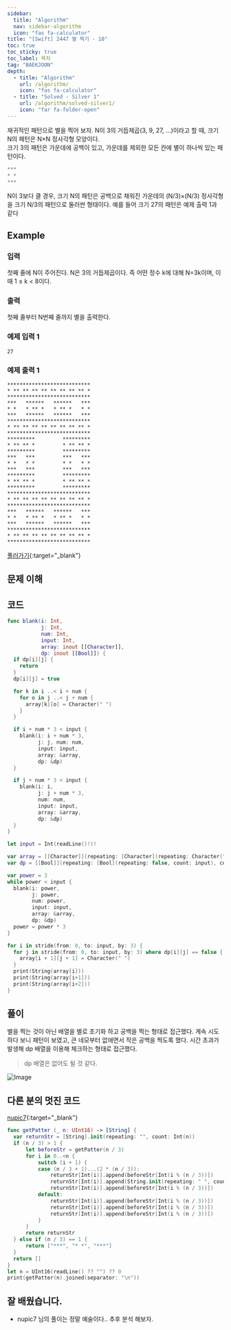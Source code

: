 ```yaml
---
sidebar:
  title: "Algorithm"
  nav: sidebar-algorithm
  icon: "fas fa-calculator"
title: "[Swift] 2447 별 찍기 - 10"
toc: true
toc_sticky: true
toc_label: 목차
tag: "BAEKJOON"
depth:
  - title: "Algorithm"
    url: /algorithm/
    icon: "fas fa-calculator"
  - title: "Solved - Silver 1"
    url: /algorithm/solved-silver1/
    icon: "far fa-folder-open"
---
```

재귀적인 패턴으로 별을 찍어 보자. N이 3의 거듭제곱(3, 9, 27, ...)이라고 할 때, 크기 N의 패턴은 N×N 정사각형 모양이다.  
크기 3의 패턴은 가운데에 공백이 있고, 가운데를 제외한 모든 칸에 별이 하나씩 있는 패턴이다.
```swift
***
* *
***
```
N이 3보다 클 경우, 크기 N의 패턴은 공백으로 채워진 가운데의 (N/3)×(N/3) 정사각형을 크기 N/3의 패턴으로 둘러싼 형태이다. 예를 들어 크기 27의 패턴은 예제 출력 1과 같다

## Example
### 입력
첫째 줄에 N이 주어진다. N은 3의 거듭제곱이다. 즉 어떤 정수 k에 대해 N=3k이며, 이때 1 ≤ k < 8이다.

### 출력
첫째 줄부터 N번째 줄까지 별을 출력한다.

### 예제 입력 1
```
27
```
### 예제 출력 1
```
***************************
* ** ** ** ** ** ** ** ** *
***************************
***   ******   ******   ***
* *   * ** *   * ** *   * *
***   ******   ******   ***
***************************
* ** ** ** ** ** ** ** ** *
***************************
*********         *********
* ** ** *         * ** ** *
*********         *********
***   ***         ***   ***
* *   * *         * *   * *
***   ***         ***   ***
*********         *********
* ** ** *         * ** ** *
*********         *********
***************************
* ** ** ** ** ** ** ** ** *
***************************
***   ******   ******   ***
* *   * ** *   * ** *   * *
***   ******   ******   ***
***************************
* ** ** ** ** ** ** ** ** *
***************************
```
[<i class="fas fa-link"></i> 풀러가기](https://www.acmicpc.net/problem/2447){:target="_blank"}  
## 문제 이해


## 코드
```swift
func blank(i: Int,
           j: Int,
           num: Int,
           input: Int,
           array: inout [[Character]],
           dp: inout [[Bool]]) {
  if dp[i][j] {
    return
  }
  dp[i][j] = true

  for k in i ..< i + num {
    for o in j ..< j + num {
      array[k][o] = Character(" ")
    }
  }

  if i + num * 3 < input {
    blank(i: i + num * 3,
          j: j, num: num,
          input: input,
          array: &array,
          dp: &dp)
  }

  if j + num * 3 < input {
    blank(i: i,
          j: j + num * 3,
          num: num,
          input: input,
          array: &array,
          dp: &dp)
  }
}

let input = Int(readLine()!)!

var array = [[Character]](repeating: [Character](repeating: Character("*"), count: input), count: input)
var dp = [[Bool]](repeating: [Bool](repeating: false, count: input), count: input)

var power = 3
while power < input {
  blank(i: power,
        j: power,
        num: power,
        input: input,
        array: &array,
        dp: &dp)
  power = power * 3
}

for i in stride(from: 0, to: input, by: 3) {
  for j in stride(from: 0, to: input, by: 3) where dp[i][j] == false {
    array[i + 1][j + 1] = Character(" ")
  }
  print(String(array[i]))
  print(String(array[i+1]))
  print(String(array[i+2]))
}
```

## 풀이
별을 찍는 것이 아닌 배열을 별로 초기화 하고 공백을 찍는 형태로 접근했다.
계속 시도하다 보니 패턴이 보였고, 큰 네모부터 없애면서 작은 공백을 찍도록 했다.
시간 초과가 발생해 dp 배열을 이용해 체크하는 형태로 접근했다.

>dp 배열은 없어도 될 것 같다.

![Image](https://drive.google.com/uc?export=view&id=1lGWXAmkPVx0mWFA0L29NzTDqamCQa_WI)

## 다른 분의 멋진 코드
[<i class="fas fa-link"></i> nupic7](https://www.acmicpc.net/user/nupic7){:target="_blank"}  
```swift
func getPatter (_ n: UInt16) -> [String] {
  var returnStr = [String].init(repeating: "", count: Int(n))
  if (n / 3) > 1 {
      let beforeStr = getPatter(n / 3)
      for i in 0..<n {
          switch (i + 1) {
          case (n / 3 + 1)...(2 * (n / 3)):
              returnStr[Int(i)].append(beforeStr[Int(i % (n / 3))])
              returnStr[Int(i)].append(String.init(repeating: " ", count: Int(n) / 3))
              returnStr[Int(i)].append(beforeStr[Int(i % (n / 3))])
          default:
              returnStr[Int(i)].append(beforeStr[Int(i % (n / 3))])
              returnStr[Int(i)].append(beforeStr[Int(i % (n / 3))])
              returnStr[Int(i)].append(beforeStr[Int(i % (n / 3))])
          }
      }
      return returnStr
  } else if (n / 3) == 1 {
      return ["***", "* *", "***"]
  }
  return []
}
let n = UInt16(readLine() ?? "") ?? 0
print(getPatter(n).joined(separator: "\n"))
```

## 잘 배웠습니다.
- nupic7 님의 풀이는 정말 예술이다..
추후 분석 해보자.

